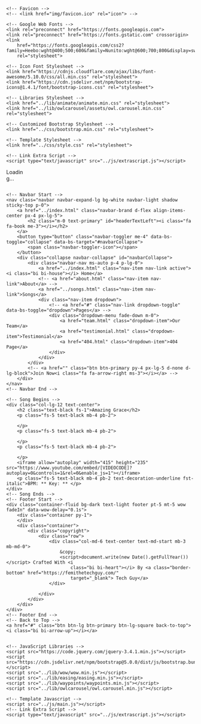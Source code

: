 <!DOCTYPE html>
<html lang="en">

<head>
    <meta charset="utf-8">
    <title></title>
    <meta content="width=device-width, initial-scale=1.0" name="viewport">
    <meta content="" name="keywords">
    <meta content="" name="description">

    <!-- Favicon -->
    <!-- <link href="img/favicon.ico" rel="icon"> -->

    <!-- Google Web Fonts -->
    <link rel="preconnect" href="https://fonts.googleapis.com">
    <link rel="preconnect" href="https://fonts.gstatic.com" crossorigin>
    <link
        href="https://fonts.googleapis.com/css2?family=Heebo:wght@400;500;600&family=Nunito:wght@600;700;800&display=swap"
        rel="stylesheet">

    <!-- Icon Font Stylesheet -->
    <link href="https://cdnjs.cloudflare.com/ajax/libs/font-awesome/5.10.0/css/all.min.css" rel="stylesheet">
    <link href="https://cdn.jsdelivr.net/npm/bootstrap-icons@1.4.1/font/bootstrap-icons.css" rel="stylesheet">

    <!-- Libraries Stylesheet -->
    <link href="../lib/animate/animate.min.css" rel="stylesheet">
    <link href="../lib/owlcarousel/assets/owl.carousel.min.css" rel="stylesheet">

    <!-- Customized Bootstrap Stylesheet -->
    <link href="../css/bootstrap.min.css" rel="stylesheet">

    <!-- Template Stylesheet -->
    <link href="../css/style.css" rel="stylesheet">

    <!-- Link Extra Script -->
    <script type="text/javascript" src="../js/extrascript.js"></script>
</head>

<body>
    <!-- Spinner Start  -->
    <div id="spinner"
        class="show bg-white position-fixed translate-middle w-100 vh-100 top-50 start-50 d-flex align-items-center justify-content-center">
        <div class="spinner-border text-primary" style="width: 3rem; height: 3rem;" role="status">
            <span class="sr-only">Loading...</span>
        </div>
    </div>
    <!-- Spinner End -->


    <!-- Navbar Start -->
    <nav class="navbar navbar-expand-lg bg-white navbar-light shadow sticky-top p-0">
        <a href="../index.html" class="navbar-brand d-flex align-items-center px-4 px-lg-5">
            <h2 class="m-0 text-primary" id="headerTextLeft"><i class="fa fa-book me-3"></i></h2>
        </a>
        <button type="button" class="navbar-toggler me-4" data-bs-toggle="collapse" data-bs-target="#navbarCollapse">
            <span class="navbar-toggler-icon"></span>
        </button>
        <div class="collapse navbar-collapse" id="navbarCollapse">
            <div class="navbar-nav ms-auto p-4 p-lg-0">
                <a href="../index.html" class="nav-item nav-link active"><i class="bi bi-house"></i> Home</a>
                <!-- <a href="about.html" class="nav-item nav-link">About</a> -->
                <a href="../songs.html" class="nav-item nav-link">Songs</a>
                <div class="nav-item dropdown">
                    <!-- <a href="#" class="nav-link dropdown-toggle" data-bs-toggle="dropdown">Pages</a> -->
                    <div class="dropdown-menu fade-down m-0">
                        <a href="team.html" class="dropdown-item">Our Team</a>
                        <a href="testimonial.html" class="dropdown-item">Testimonial</a>
                        <a href="404.html" class="dropdown-item">404 Page</a>
                    </div>
                </div>
            </div>
            <!-- <a href="" class="btn btn-primary py-4 px-lg-5 d-none d-lg-block">Join Now<i class="fa fa-arrow-right ms-3"></i></a> -->
        </div>
    </nav>
    <!-- Navbar End -->

    <!-- Song Begins -->
    <div class="col-lg-12 text-center">
        <h2 class="text-black fs-1">Amazing Grace</h2>
        <p class="fs-5 text-black mb-4 pb-2">
           
        </p>
        <p class="fs-5 text-black mb-4 pb-2">
           
        </p>
        <p class="fs-5 text-black mb-4 pb-2">
           
        </p>
        <iframe allow="autoplay" width="415" height="235" src="https://www.youtube.com/embed/[VIDEOCODE]?autoplay=0&controls=1&rel=0&enable_js=1"></iframe> 
        <p class="fs-5 text-black mb-4 pb-2 text-decoration-underline fst-italic">BPM: ** Key: ** </p>
    </div>
    <!-- Song Ends -->
    <!-- Footer Start -->
    <div class="container-fluid bg-dark text-light footer pt-5 mt-5 wow fadeIn" data-wow-delay="0.1s">
        <div class="container py-1">
        </div>
        <div class="container">
            <div class="copyright">
                <div class="row">
                    <div class="col-md-6 text-center text-md-start mb-3 mb-md-0">
                        &copy;
                        <script>document.write(new Date().getFullYear())</script> Crafted With <i
                            class="bi bi-heart"></i> By <a class="border-bottom" href="https://femithetechguy.com/"
                            target="_blank"> Tech Guy</a>
                    </div>

                </div>
            </div>
        </div>
    </div>
    <!-- Footer End -->
    <!-- Back to Top -->
    <a href="#" class="btn btn-lg btn-primary btn-lg-square back-to-top"><i class="bi bi-arrow-up"></i></a>


    <!-- JavaScript Libraries -->
    <script src="https://code.jquery.com/jquery-3.4.1.min.js"></script>
    <script src="https://cdn.jsdelivr.net/npm/bootstrap@5.0.0/dist/js/bootstrap.bundle.min.js"></script>
    <script src="../lib/wow/wow.min.js"></script>
    <script src="../lib/easing/easing.min.js"></script>
    <script src="../lib/waypoints/waypoints.min.js"></script>
    <script src="../lib/owlcarousel/owl.carousel.min.js"></script>

    <!-- Template Javascript -->
    <script src="../js/main.js"></script>
    <!-- Link Extra Script -->
    <script type="text/javascript" src="../js/extrascript.js"></script>
</body>

</html>
